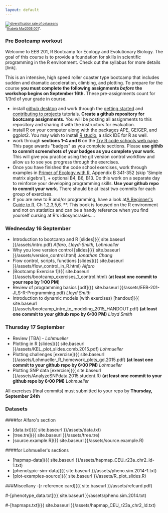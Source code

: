 ```yaml
---
layout: default
---
```


<p><font size=1>
<a href="http://bamm-project.org/_images/xIntroFig_whalerates.png"><img src="http://bamm-project.org/_images/xIntroFig_whalerates.png" alt="diversification rate of cetaceans"></a><br>"<a href="http://bamm-project.org/_images/xIntroFig_whalerates.png">Ilhabela Mar2005 001</a>".</p>
</font>


### Pre Bootcamp workout
Welcome to EEB 201, R Bootcamp for Ecology and Evolutionary Biology. The goal of this course is to provide a foundation for skills in scientific programming in the R environment. Check out the syllabus for more details [link].

This is an intensive, high speed roller coaster type bootcamp that includes sudden and dramatic acceleration, climbing, and plotting. To prepare for the course **you must complete the following assignments *before* the workshop begins on September 16th.** These pre-assignments count for 1/3rd of your grade in course.

- install [github desktop](https://desktop.github.com/) and work through the [getting started](https://help.github.com/desktop/guides/getting-started/) and [contributing to projects](https://help.github.com/desktop/guides/contributing/) tutorials. **Create a github repository for bootcamp assignments.** You will be posting all assignments to this repository and sharing it with the instructors for evaluation.
- install [R](http://cran.r-project.org/) on your computer  along with the packages APE, GEIGER, and ggplot2. You may wish to install [R studio](https://www.rstudio.com/products/rstudio/download/), a slick IDE for R as well.
- work through **sections 1-4 and 6** on the [Try R code schools web page](http://tryr.codeschool.com/). This page awards "badges" as you complete sections. Please **use githib to commit screenshots of your badges as you complete your work**. This will give you practice using the git version control workflow and allow us to see you progress through the exercises.
- Once you have finished the code school exercises,  work through examples in [Primer of Ecology with R](http://link.springer.com/book/10.1007/978-0-387-89882-7), Appendix B 341-352 (skip 'Simple matrix algebra'), + optional B4, B6, B13. Do this work on a separate day to reinforce your developing programming skills.  **Use your github repo to commit your work.** There should be at least two commits for each group of exercises. 
- If you are new to R and/or programming, have a look at[A Beginner's Guide to R](http://link.springer.com/book/10.1007/978-0-387-93837-0), Ch 1,2,3,5,6. **. This book is focused on the R environment and not on statistics and can be a handy reference when you find yourself cursing at R's idiosyncrasies.... 





### Wednesday 16 September
- Introduction to bootcamp and R [slides]({{ site.baseurl }}/assets/intro.pdf) *Alfaro,  Lloyd-Smith, Lohmueller*
- Why you love version control [slides]({{ site.baseurl }}/assets/version_control.html) *Jonathan Chang*
- Flow control, scripts, functions [slides]({{ site.baseurl }}/assets/flow_control_in_R.html) *Alfaro*
- [Bootcamp Exercise 1]({{ site.baseurl }}/assets/bootcamp_exercises_1_control.html) (**at least one commit to your repo by 1:00 PM**)
- Review of programming basics [pdf]({{ site.baseurl }}/assets/EEB-201-JLS-R-Programming.pdf) *Lloyd Smith*
- Introduction to dynamic models (with exercises) [handout]({{ site.baseurl }}/assets/bootcamp_intro_to_modeling_2015_HANDOUT.pdf) **(at least one commit to your github repo by 6:00 PM)** *Lloyd Smith*

### Thursday 17 September

- Review [TBA] - *Lohmueller*
- Plotting in R [slides]({{ site.baseurl }}/assets/KEL_plot_slides.comb.2015.pdf) *Lohmueller*
- Plotting challenges [exercise]({{ site.baseurl }}/assets/Lohmueller_R_homework_plots_gd.2015.pdf) **(at least one commit to your github repo by 6:00 PM)** *Lohmueller*
- Plotting SNP data [exercise]({{ site.baseurl }}/assets/AnalyzeSNPdata.2015.student.R) **(at least one commit to your github repo by 6:00 PM)** *Lohmueller*

All exercises (final commits) must submitted to your repo by **Thursday, September 24th**


### Datasets 
####for Alfaro's section
- [data.txt]({{ site.baseurl }}/assets/data.txt)
- [tree.tre]({{ site.baseurl }}/assets/tree.tre)
- [source.example.R]({{ site.baseurl }}/assets/source.example.R)

####for Lohmueller's sections
- [hapmap-data]({{ site.baseurl }}/assets/hapmap_CEU_r23a_chr2_ld-1.txt)
- [phenotypic-sim-data]({{ site.baseurl }}/assets/pheno.sim.2014-1.txt)
- [plot-examples-source]({{ site.baseurl }}/assets/R_plot_slides.R)

###Miscellany
-[r reference card]({{ site.baseurl }}/assets/refcard.pdf)

#-[phenotype_data.txt]({{ site.baseurl }}/assets/pheno.sim.2014.txt)

#-[hapmaps.txt]({{ site.baseurl }}/assets/hapmap_CEU_r23a_chr2_ld.txt)


